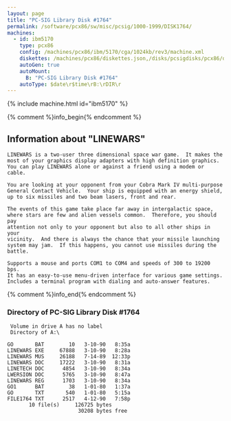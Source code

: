 ```yaml
---
layout: page
title: "PC-SIG Library Disk #1764"
permalink: /software/pcx86/sw/misc/pcsig/1000-1999/DISK1764/
machines:
  - id: ibm5170
    type: pcx86
    config: /machines/pcx86/ibm/5170/cga/1024kb/rev3/machine.xml
    diskettes: /machines/pcx86/diskettes.json,/disks/pcsigdisks/pcx86/diskettes.json
    autoGen: true
    autoMount:
      B: "PC-SIG Library Disk #1764"
    autoType: $date\r$time\rB:\rDIR\r
---
```


{% include machine.html id="ibm5170" %}

{% comment %}info_begin{% endcomment %}

## Information about "LINEWARS"

    LINEWARS is a two-user three dimensional space war game.  It makes the
    most of your graphics display adapters with high definition graphics.
    You can play LINEWARS alone or against a friend using a modem or cable.
    
    You are looking at your opponent from your Cobra Mark IV multi-purpose
    General Contact Vehicle.  Your ship is equipped with an energy shield,
    up to six missiles and two beam lasers, front and rear.
    
    The events of this game take place far away in intergalactic space,
    where stars are few and alien vessels common.  Therefore, you should pay
    attention not only to your opponent but also to all other ships in your
    vicinity.  And there is always the chance that your missile launching
    system may jam.  If this happens, you cannot use missiles during the
    battle.
    
    Supports a mouse and ports COM1 to COM4 and speeds of 300 to 19200 bps.
    It has an easy-to-use menu-driven interface for various game settings.
    Includes a terminal program with dialing and auto-answer features.
{% comment %}info_end{% endcomment %}


### Directory of PC-SIG Library Disk #1764

     Volume in drive A has no label
     Directory of A:\

    GO       BAT        10   3-10-90   8:35a
    LINEWARS EXE     67888   3-10-90   8:28a
    LINEWARS MUS     26188   7-14-89  12:33p
    LINEWARS DOC     17222   3-10-90   8:31a
    LINETECH DOC      4854   3-10-90   8:34a
    LWERSION DOC      5765   3-10-90   8:47a
    LINEWARS REG      1703   3-10-90   8:34a
    GO1      BAT        38   1-01-80   1:37a
    GO       TXT       540   1-01-80   5:15a
    FILE1764 TXT      2517   4-12-90   7:58p
           10 file(s)     126725 bytes
                           30208 bytes free
